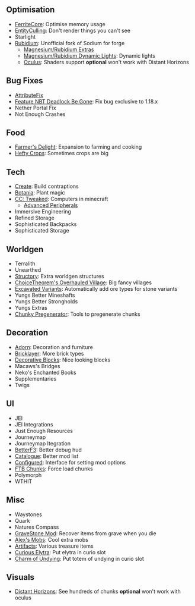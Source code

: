 ## Optimisation

- [FerriteCore](https://modrinth.com/mod/ferrite-core): Optimise memory usage
- [EntityCulling](https://modrinth.com/mod/entityculling): Don't render things
  you can't see
- Starlight
- [Rubidium](https://www.curseforge.com/minecraft/mc-mods/rubidium): Unofficial
  fork of Sodium for forge
  - [Magnesium/Rubidium Extras](https://www.curseforge.com/minecraft/mc-mods/magnesium-extras)
  - [Magnesium/Rubidium Dynamic Lights](https://www.curseforge.com/minecraft/mc-mods/dynamiclights-reforged):
    Dynamic lights
  - [Oculus](https://www.curseforge.com/minecraft/mc-mods/oculus): Shaders
    support **optional** won't work with Distant Horizons

## Bug Fixes

- [AttributeFix](https://www.curseforge.com/minecraft/mc-mods/attributefix)
- [Feature NBT Deadlock Be Gone](https://modrinth.com/mod/feature-nbt-deadlock-be-gone): Fix bug exclusive to 1.18.x
- Nether Portal Fix
- Not Enough Crashes

## Food

- [Farmer's Delight](https://www.curseforge.com/minecraft/mc-mods/farmers-delight): Expansion to farming and cooking
- [Hefty Crops](https://modrinth.com/mod/hefty-crops): Sometimes crops are big

## Tech

- [Create](https://www.curseforge.com/minecraft/mc-mods/create): Build
  contraptions
- [Botania](https://www.curseforge.com/minecraft/mc-mods/botania): Plant magic
- [CC: Tweaked](https://modrinth.com/mod/cc-tweaked): Computers in minecraft
  - [Advanced Peripherals](https://modrinth.com/mod/advancedperipherals)
- Immersive Engineering
- Refined Storage
- Sophisticated Backpacks
- Sophisticated Storage

## Worldgen

- Terralith
- Unearthed
- [Structory](https://www.curseforge.com/minecraft/mc-mods/structory): Extra
  worldgen structures
- [ChoiceTheorem's Overhauled Village](https://modrinth.com/mod/ct-overhaul-village):
  Big fancy villages
- [Excavated Variants](https://www.curseforge.com/minecraft/mc-mods/excavated-variants): Automatically add ore types for stone variants
- Yungs Better Mineshafts
- Yungs Better Strongholds
- Yungs Extras
- [Chunky Pregenerator](https://modrinth.com/mod/chunky): Tools to pregenerate
  chunks

## Decoration

- [Adorn](https://modrinth.com/mod/adorn): Decoration and furniture
- [Bricklayer](https://www.curseforge.com/minecraft/mc-mods/bricklayer): More
  brick types
- [Decorative Blocks](https://www.curseforge.com/minecraft/mc-mods/decorative-blocks):
  Nice looking blocks
- Macaws's Bridges
- Neko's Enchanted Books
- Supplementaries
- Twigs

## UI

- JEI
- JEI Integrations
- Just Enough Resources
- Journeymap
- Journeymap Itegration
- [BetterF3](https://modrinth.com/mod/betterf3): Better debug hud
- [Catalogue](https://www.curseforge.com/minecraft/mc-mods/catalogue): Better
  mod list
- [Configured](https://www.curseforge.com/minecraft/mc-mods/configured):
  Interface for setting mod options
- [FTB Chunks](https://www.curseforge.com/minecraft/mc-mods/ftb-chunks-forge): Force load chunks
- Polymorph
- WTHIT

## Misc

- Waystones
- Quark
- Natures Compass
- [GraveStone Mod](https://www.curseforge.com/minecraft/mc-mods/gravestone-mod): Recover items from grave when you die
- [Alex's Mobs](https://www.curseforge.com/minecraft/mc-mods/alexs-mobs): Cool
  extra mobs
- [Artifacts](https://www.curseforge.com/minecraft/mc-mods/artifacts): Various
  treasure items
- [Curious Elytra](https://www.curseforge.com/minecraft/mc-mods/curious-elytra):
  Put elytra in curio slot
- [Charm of Undying](https://www.curseforge.com/minecraft/mc-mods/charm-of-undying):
  Put totem of undying in curio slot

## Visuals

- [Distant Horizons](https://modrinth.com/mod/distanthorizons): See hundreds of
  chunks **optional** won't work with oculus
